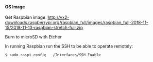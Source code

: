 #### OS Image

Get Raspbian image:
http://vx2-downloads.raspberrypi.org/raspbian_full/images/raspbian_full-2018-11-15/2018-11-13-raspbian-stretch-full.zip

Burn to microSD with Etcher

In running Raspbian run the SSH to be able to operate remotely:

``$ sudo raspi-config   /Interfaces/SSH Enable``
